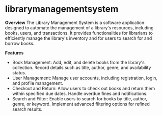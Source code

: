 # librarymanagementsystem

**Overview**
The Library Management System is a software application designed to automate the management of a library's resources, including books, users, and transactions. It provides functionalities for librarians to efficiently manage the library's inventory and for users to search for and borrow books.

**Features**
*  Book Management: Add, edit, and delete books from the library's collection. Record details such as title, author, genre, and availability status.
*  User Management: Manage user accounts, including registration, login, and profile management.
*  Checkout and Return: Allow users to check out books and return them within specified due dates. Handle overdue fines and notifications.
*  Search and Filter: Enable users to search for books by title, author, genre, or keyword. Implement advanced filtering options for refined search results.
